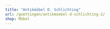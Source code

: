 ```yaml
---
title: "Antikmöbel D. Schlichting"
url: /goettingen/antikmoebel-d-schlichting-2/
shop: Möbel
---
```

